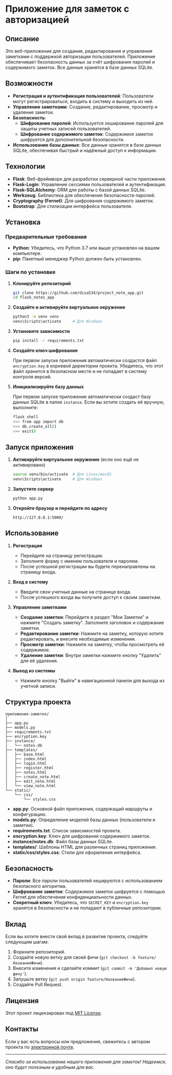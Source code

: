 # Приложение для заметок с авторизацией

## Описание

Это веб-приложение для создания, редактирования и управления заметками с поддержкой авторизации пользователей. Приложение обеспечивает безопасность данных за счёт шифрования паролей и содержимого заметок. Все данные хранятся в базе данных SQLite.

## Возможности

- **Регистрация и аутентификация пользователей**: Пользователи могут регистрироваться, входить в систему и выходить из неё.
- **Управление заметками**: Создание, редактирование, просмотр и удаление заметок.
- **Безопасность**:
  - **Шифрование паролей**: Используется хеширование паролей для защиты учетных записей пользователей.
  - **Шифрование содержимого заметок**: Содержимое заметок шифруется для дополнительной безопасности.
- **Использование базы данных**: Все данные хранятся в базе данных SQLite, обеспечивая быстрый и надёжный доступ к информации.

## Технологии

- **Flask**: Веб-фреймворк для разработки серверной части приложения.
- **Flask-Login**: Управление сессиями пользователей и аутентификация.
- **Flask-SQLAlchemy**: ORM для работы с базой данных SQLite.
- **Werkzeug**: Библиотека для обеспечения безопасности паролей.
- **Cryptography (Fernet)**: Для шифрования содержимого заметок.
- **Bootstrap**: Для стилизации интерфейса пользователя.

## Установка

### Предварительные требования

- **Python**: Убедитесь, что Python 3.7 или выше установлен на вашем компьютере.
- **pip**: Пакетный менеджер Python должен быть установлен.

### Шаги по установке

1. **Клонируйте репозиторий**

   ```bash
   git clone https://github.com/disa534/project_note_app.git
   cd flask_notes_app
   ```

2. **Создайте и активируйте виртуальное окружение**

   ```bash
   python3 -m venv venv
   venv\Scripts\activate     # Для Windows
   ```

3. **Установите зависимости**

   ```bash
   pip install -r requirements.txt
   ```

4. **Создайте ключ шифрования**

   При первом запуске приложения автоматически создастся файл `encryption.key` в корневой директории проекта. Убедитесь, что этот файл хранится в безопасном месте и не попадает в систему контроля версий.

5. **Инициализируйте базу данных**

   При первом запуске приложение автоматически создаст базу данных SQLite в папке `instance`. Если вы хотите создать её вручную, выполните:

   ```bash
   flask shell
   >>> from app import db
   >>> db.create_all()
   >>> exit()
   ```

## Запуск приложения

1. **Активируйте виртуальное окружение** (если оно ещё не активировано)

   ```bash
   source venv/bin/activate  # Для Linux/macOS
   venv\Scripts\activate     # Для Windows
   ```

2. **Запустите сервер**

   ```bash
   python app.py
   ```

3. **Откройте браузер и перейдите по адресу**

   ```
   http://127.0.0.1:5000/
   ```

## Использование

1. **Регистрация**

   - Перейдите на страницу регистрации.
   - Заполните форму с именем пользователя и паролем.
   - После успешной регистрации вы будете перенаправлены на страницу входа.

2. **Вход в систему**

   - Введите свои учетные данные на странице входа.
   - После успешного входа вы получите доступ к своим заметкам.

3. **Управление заметками**

   - **Создание заметки**: Перейдите в раздел "Мои Заметки" и нажмите "Создать заметку". Заполните заголовок и содержание заметки.
   - **Редактирование заметки**: Нажмите на заметку, которую хотите редактировать, и внесите необходимые изменения.
   - **Просмотр заметки**: Нажмите на заметку, чтобы просмотреть её содержимое.
   - **Удаление заметки**: Внутри заметки нажмите кнопку "Удалить" для её удаления.

4. **Выход из системы**

   - Нажмите кнопку "Выйти" в навигационной панели для выхода из учетной записи.

## Структура проекта

```
приложение-заметок/
│
├── app.py
├── models.py
├── requirements.txt
├── encryption.key
├── instance/
│   └── notes.db
├── templates/
│   ├── base.html
│   ├── index.html
│   ├── login.html
│   ├── register.html
│   ├── notes.html
│   ├── create_note.html
│   ├── edit_note.html
│   └── view_note.html
└── static/
    └── css/
        └── styles.css
```

- **app.py**: Основной файл приложения, содержащий маршруты и конфигурацию.
- **models.py**: Определение моделей базы данных (пользователи и заметки).
- **requirements.txt**: Список зависимостей проекта.
- **encryption.key**: Ключ для шифрования содержимого заметок.
- **instance/notes.db**: Файл базы данных SQLite.
- **templates/**: Шаблоны HTML для различных страниц приложения.
- **static/css/styles.css**: Стили для оформления интерфейса.

## Безопасность

- **Пароли**: Все пароли пользователей хешируются с использованием безопасного алгоритма.
- **Шифрование заметок**: Содержимое заметок шифруется с помощью Fernet для обеспечения конфиденциальности данных.
- **Секретный ключ**: Убедитесь, что `SECRET_KEY` и `encryption.key` хранятся в безопасности и не попадают в публичные репозитории.

## Вклад

Если вы хотите внести свой вклад в развитие проекта, следуйте следующим шагам:

1. Форкните репозиторий.
2. Создайте новую ветку для своей фичи (`git checkout -b feature/НазваниеФичи`).
3. Внесите изменения и сделайте коммит (`git commit -m 'Добавил новую фичу'`).
4. Запушьте ветку (`git push origin feature/НазваниеФичи`).
5. Создайте Pull Request.

## Лицензия

Этот проект лицензирован под [MIT License](LICENSE).

## Контакты

Если у вас есть вопросы или предложения, свяжитесь с автором проекта по [электронной почте](mailto:your.email@example.com).

---

*Спасибо за использование нашего приложения для заметок! Надеемся, оно будет полезным и удобным для вас.*
